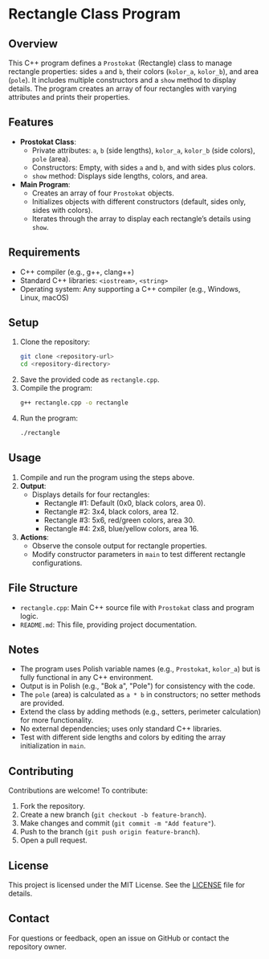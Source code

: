 # Rectangle Class Program

## Overview
This C++ program defines a `Prostokat` (Rectangle) class to manage rectangle properties: sides `a` and `b`, their colors (`kolor_a`, `kolor_b`), and area (`pole`). It includes multiple constructors and a `show` method to display details. The program creates an array of four rectangles with varying attributes and prints their properties.

## Features
- **Prostokat Class**:
  - Private attributes: `a`, `b` (side lengths), `kolor_a`, `kolor_b` (side colors), `pole` (area).
  - Constructors: Empty, with sides `a` and `b`, and with sides plus colors.
  - `show` method: Displays side lengths, colors, and area.
- **Main Program**:
  - Creates an array of four `Prostokat` objects.
  - Initializes objects with different constructors (default, sides only, sides with colors).
  - Iterates through the array to display each rectangle’s details using `show`.

## Requirements
- C++ compiler (e.g., g++, clang++)
- Standard C++ libraries: `<iostream>`, `<string>`
- Operating system: Any supporting a C++ compiler (e.g., Windows, Linux, macOS)

## Setup
1. Clone the repository:
   ```bash
   git clone <repository-url>
   cd <repository-directory>
   ```
2. Save the provided code as `rectangle.cpp`.
3. Compile the program:
   ```bash
   g++ rectangle.cpp -o rectangle
   ```
4. Run the program:
   ```bash
   ./rectangle
   ```

## Usage
1. Compile and run the program using the steps above.
2. **Output**:
   - Displays details for four rectangles:
     - Rectangle #1: Default (0x0, black colors, area 0).
     - Rectangle #2: 3x4, black colors, area 12.
     - Rectangle #3: 5x6, red/green colors, area 30.
     - Rectangle #4: 2x8, blue/yellow colors, area 16.
3. **Actions**:
   - Observe the console output for rectangle properties.
   - Modify constructor parameters in `main` to test different rectangle configurations.

## File Structure
- `rectangle.cpp`: Main C++ source file with `Prostokat` class and program logic.
- `README.md`: This file, providing project documentation.

## Notes
- The program uses Polish variable names (e.g., `Prostokat`, `kolor_a`) but is fully functional in any C++ environment.
- Output is in Polish (e.g., "Bok a", "Pole") for consistency with the code.
- The `pole` (area) is calculated as `a * b` in constructors; no setter methods are provided.
- Extend the class by adding methods (e.g., setters, perimeter calculation) for more functionality.
- No external dependencies; uses only standard C++ libraries.
- Test with different side lengths and colors by editing the array initialization in `main`.

## Contributing
Contributions are welcome! To contribute:
1. Fork the repository.
2. Create a new branch (`git checkout -b feature-branch`).
3. Make changes and commit (`git commit -m "Add feature"`).
4. Push to the branch (`git push origin feature-branch`).
5. Open a pull request.

## License
This project is licensed under the MIT License. See the [LICENSE](LICENSE) file for details.

## Contact
For questions or feedback, open an issue on GitHub or contact the repository owner.